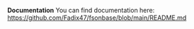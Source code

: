 **Documentation**
You can find documentation here: https://github.com/Fadix47/fsonbase/blob/main/README.md

